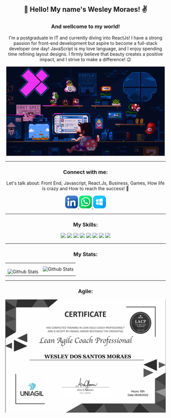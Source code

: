 <div align="center" dir="auto">

## :mushroom: Hello! My name's Wesley Moraes! :v:
### And wellcome to my world!

I'm a postgraduate in IT and currently diving into ReactJs! I have a strong passion for front-end development but aspire to become a full-stack developer one day! JavaScript is my love language, and I enjoy spending time refining layout designs. I firmly believe that beauty creates a positive impact, and I strive to make a difference! 😉

![alt text](https://github.com/wesley-moraes/my-stuff/blob/main/mario-pixel-art.gif " Coding")

<hr />

### Connect with me:

Let's talk about: Front End, Javascript, React.Js, Business, Games, How life is crazy and How to reach the success! :rocket:

<a href="https://linkedin/in/wesley-moraes/" target="_blank">
  <img alt="junior-linkedin" width="40" src="https://github.com/wesley-moraes/my-stuff/blob/main/linkedin_2504923.png" style="max-width: 100%" />
</a>
<a href="https://wa.me/5512997568988?text=Ol%C3%A1%21+Vim+do+seu+github+%3A%29+" target="_blank">
  <img alt="junior-whatsapp" width="40" src="https://github.com/wesley-moraes/my-stuff/blob/main/whatsapp_2504957.png" style="max-width: 100%" />
</a>
<a href="mailto:wesleycrz@hotmail.com?subject=Olá! Vim do seu github!&body=" target="_blank">
  <img alt="junior-email" width="40" src="https://github.com/wesley-moraes/my-stuff/blob/main/microsoft.png" style="max-width: 100%" />
</a>

<hr />

### My Skills:
<img width="40" src="https://cdn.jsdelivr.net/gh/devicons/devicon@latest/icons/html5/html5-original.svg" style="max-width: 100%" />
<img width="40" src="https://cdn.jsdelivr.net/gh/devicons/devicon@latest/icons/css3/css3-original.svg" style="max-width: 100%"/>
<img width="40" src="https://cdn.jsdelivr.net/gh/devicons/devicon@latest/icons/javascript/javascript-original.svg" style="max-width: 100%" />
<img width="40" src="https://cdn.jsdelivr.net/gh/devicons/devicon@latest/icons/sass/sass-original.svg" style="max-width: 100%" />
<img width="40" src="https://cdn.jsdelivr.net/gh/devicons/devicon@latest/icons/react/react-original.svg" style="max-width: 100%" />
<img width="40" src="https://cdn.jsdelivr.net/gh/devicons/devicon@latest/icons/astro/astro-original.svg" style="max-width: 100%" />
<img width="40" src="https://cdn.jsdelivr.net/gh/devicons/devicon@latest/icons/github/github-original.svg" style="max-width: 100%" />
<img width="40" src="https://cdn.jsdelivr.net/gh/devicons/devicon@latest/icons/photoshop/photoshop-original.svg" style="max-width: 100%" />

<hr />

### My Stats:

<table>
  <tr>
    <td>
      <br />
      <img
        align="left"
        src="https://github-readme-streak-stats.herokuapp.com/?user=wesley-moraes&theme=codeSTACKr&hide_border=false"
        alt="Github Stats"
      />
    </td>
    <td>
      <img
        align="left"
        src="https://github-readme-stats.vercel.app/api/top-langs/?username=wesley-moraes&theme=codeSTACKr&hide_border=false&include_all_commits=true&count_private=true&layout=compact"
        alt="Github Stats"
      />
    </td>
  </tr>
</table>

<hr />

### Agile:

<img src="https://github.com/wesley-moraes/my-stuff/blob/main/Certificado%20LACP.png?raw=true" />

</div>
